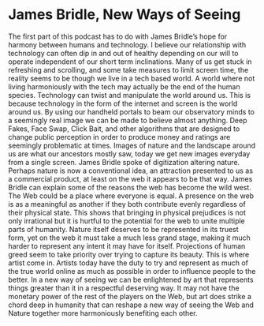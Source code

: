 # James Bridle, New Ways of Seeing

The first part of this podcast has to do with James Bridle’s hope for harmony between humans and technology. I believe our relationship with technology can often dip in and out of healthy depending on our will to operate independent of our short term inclinations. Many of us get stuck in refreshing and scrolling, and some take measures to limit screen time, the reality seems to be though we live in a tech based world. A world where not living harmoniously with the tech may actually be the end of the human species.
Technology can twist and manipulate the world around us. This is because technology in the form of the internet and screen is the world around us. By using our handheld portals to beam our observatory minds to a seemingly real image we can be made to believe almost anything. Deep Fakes, Face Swap, Click Bait, and other algorithms that are designed to change public perception in order to produce money and ratings are seemingly problematic at times. Images of nature and the landscape around us are what our ancestors mostly saw, today we get new images everyday from a single screen. James Bridle spoke of digitization altering nature. Perhaps nature is now a conventional idea, an attraction presented to us as a commercial product, at least on the web it appears to be that way.
James Bridle can explain some of the reasons the web has become the wild west. The Web could be a place where everyone is equal. A presence on the web is as a meaningful as another if they both contribute evenly regardless of their physical state. This shows that bringing in physical prejudices is not only irrational but it is hurtful to the potential for the web to unite multiple parts of humanity. Nature itself deserves to
be represented in its truest form, yet on the web it must take a much less grand stage, making it much harder to represent any intent it may have for itself. Projections of human greed seem to take priority over trying to capture its beauty. This is where artist come in.
Artists today have the duty to try and represent as much of the true world online as much as possible in order to influence people to the better. In a new way of seeing we can be enlightened by art that represents things greater than it in a respectful deserving way. It may not have the monetary power of the rest of the players on the Web, but art does strike a chord deep in humanity that can reshape a new way of seeing the Web and Nature together more harmoniously benefiting each other.

